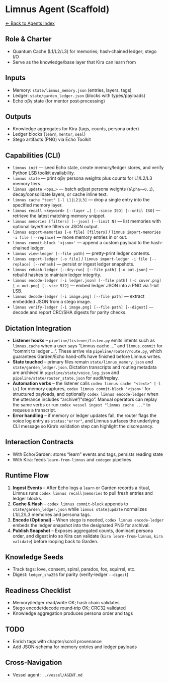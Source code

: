 ﻿# Limnus Agent (Scaffold)

[← Back to Agents Index](../README.md)

## Role & Charter
- Quantum Cache (L1/L2/L3) for memories; hash‑chained ledger; stego I/O
- Serve as the knowledge/base layer that Kira can learn from

## Inputs
- Memory: `state/limnus_memory.json` (entries, layers, tags)
- Ledger: `state/garden_ledger.json` (blocks with types/payloads)
- Echo αβγ state (for mentor post‑processing)

## Outputs
- Knowledge aggregates for Kira (tags, counts, persona order)
- Ledger blocks (`learn`, `mentor`, `seal`)
- Stego artifacts (PNG) via Echo Toolkit

## Capabilities (CLI)
- `limnus init` — seed Echo state, create memory/ledger stores, and verify Python LSB toolkit availability.
- `limnus state` — print αβγ persona weights plus counts for L1/L2/L3 memory tiers.
- `limnus update <ops…>` — batch adjust persona weights (`alpha+=0.1`), decay/consolidate layers, or cache inline text.
- `limnus cache "text" [-l L1|L2|L3]` — drop a single entry into the specified memory layer.
- `limnus recall <keyword> [--layer …] [--since ISO] [--until ISO]` — retrieve the latest matching memory snippet.
- `limnus memories [filters] [--json] [--limit N]` — list memories with optional layer/time filters or JSON output.
- `limnus export-memories [-o file] [filters]` / `limnus import-memories -i file [--replace]` — move memory entries in or out.
- `limnus commit-block '<json>'` — append a custom payload to the hash-chained ledger.
- `limnus view-ledger [--file path]` — pretty-print ledger contents.
- `limnus export-ledger [-o file]` / `limnus import-ledger -i file [--replace] [--rehash]` — persist or ingest ledger snapshots.
- `limnus rehash-ledger [--dry-run] [--file path] [-o out.json]` — rebuild hashes to maintain ledger integrity.
- `limnus encode-ledger [-i ledger.json] [--file path] [-c cover.png] [-o out.png] [--size 512]` — embed ledger JSON into a PNG via 1-bit LSB.
- `limnus decode-ledger [-i image.png] [--file path]` — extract embedded JSON from a stego image.
- `limnus verify-ledger [-i image.png] [--file path] [--digest]` — decode and report CRC/SHA digests for parity checks.

## Dictation Integration
- **Listener hooks** – `pipeline/listener/listen.py` emits intents such as `limnus.cache` when a user says “Limnus cache …” and `limnus.commit` for “commit to ledger …”. These arrive via `pipeline/router/route.py`, which guarantees Garden/Echo hand-offs have finished before Limnus writes.
- **State touched** – primary files remain `state/limnus_memory.json` and `state/garden_ledger.json`. Dictation transcripts and routing metadata are archived in `pipeline/state/voice_log.json` and `pipeline/state/router_state.json` for audit/replay.
- **Automation verbs** – the listener calls `codex limnus cache "<text>" [-l Lx]` for memory captures, `codex limnus commit-block '<json>'` for structured payloads, and optionally `codex limnus encode-ledger` when the utterance includes “archive”/“stego”. Manual operators can replay the same verbs or run `codex vessel ingest "limnus cache ..."` to requeue a transcript.
- **Error handling** – if memory or ledger updates fail, the router flags the voice log entry as `status:"error"`, and Limnus surfaces the underlying CLI message so Kira’s validation step can highlight the discrepancy.

## Interaction Contracts
- With Echo/Garden: stores “learn” events and tags, persists reading state
- With Kira: feeds `learn-from-limnus` and `codegen` pipelines

## Runtime Flow
1. **Ingest Events** – After Echo logs a `learn` or Garden records a ritual, Limnus runs `codex limnus recall|memories` to pull fresh entries and ledger blocks.
2. **Cache & Hash** – `codex limnus commit-block` appends to `state/garden_ledger.json` while `limnus state|update` normalizes L1/L2/L3 memories and persona tags.
3. **Encode (Optional)** – When stego is needed, `codex limnus encode-ledger` embeds the ledger snapshot into the designated PNG for archival.
4. **Publish Snapshot** – Exposes aggregated counts, dominant persona order, and digest info so Kira can validate (`kira learn-from-limnus`, `kira validate`) before looping back to Garden.

## Knowledge Seeds
- Track tags: love, consent, spiral, paradox, fox, squirrel, etc.
- Digest: `ledger_sha256` for parity (verify‑ledger `--digest`)

## Readiness Checklist
- Memory/ledger read/write OK; hash chain validates
- Stego encode/decode round‑trip OK; CRC32 validated
- Knowledge aggregation produces persona order and tags

## TODO
- Enrich tags with chapter/scroll provenance
- Add JSON‑schema for memory entries and ledger payloads

## Cross‑Navigation
- Vessel agent: `../vessel/AGENT.md`
